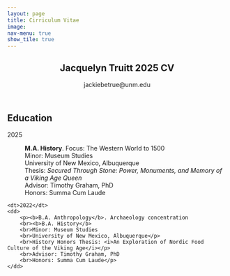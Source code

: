 ```yaml
---
layout: page
title: Cirriculum Vitae
image: 
nav-menu: true
show_tile: true
---
```


<!-- Main -->
<div id="main" class="alt">

<!-- One -->
<section id="one">
	<div class="inner">
		<header class="major">
			<h1>Jacquelyn Truitt 2025 CV</h1>
			jackiebetrue@unm.edu
		</header>

<!-- Content -->
<h2 id="content">Education</h2>
<!-- Break -->


<dl>
	<dt>2025</dt>
	<dd>
		<p><b>M.A. History</b>. Focus: The Western World to 1500
		<br>Minor: Museum Studies
		<br>University of New Mexico, Albuquerque
		<br>Thesis: <i>Secured Through Stone: Power, Monuments, and Memory of a Viking Age Queen</i>
		<br>Advisor: Timothy Graham, PhD
		<br>Honors: Summa Cum Laude</p>
	</dd>
	
 	<dt>2022</dt>
	<dd>
		<p><b>B.A. Anthropology</b>. Archaeology concentration
		<br><b>B.A. History</b>
		<br>Minor: Museum Studies
		<br>University of New Mexico, Albuquerque</p>
		<br>History Honors Thesis: <i>An Exploration of Nordic Food Culture of the Viking Age</i></p>
		<br>Advisor: Timothy Graham, PhD               
		<br>Honors: Summa Cum Laude</p>
	</dd>
 </dl>


